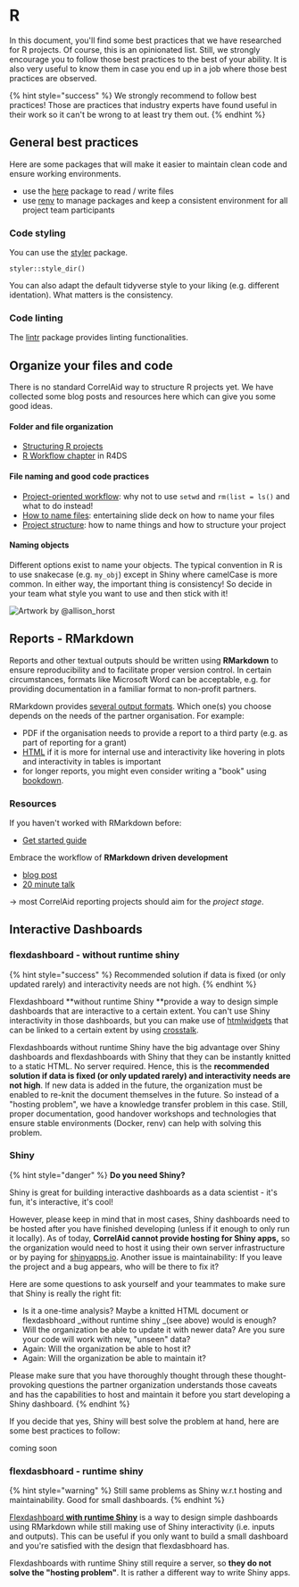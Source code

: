 # R

In this document, you'll find some best practices that we have researched for R projects. Of course, this is an opinionated list. Still, we strongly encourage you to follow those best practices to the best of your ability. It is also very useful to know them in case you end up in a job where those best practices are observed.

{% hint style="success" %}
We strongly recommend to follow best practices! Those are practices that industry experts have found useful in their work so it can't be wrong to at least try them out.
{% endhint %}

## General best practices

Here are some packages that will make it easier to maintain clean code and ensure working environments.

* use the [here](https://github.com/r-lib/here) package to read / write files
* use [renv](https://github.com/rstudio/renv) to manage packages and keep a consistent environment for all project team participants

### **Code styling**

You can use the [styler](https://styler.r-lib.org/) package.

```
styler::style_dir()
```

You can also adapt the default tidyverse style to your liking (e.g. different identation). What matters is the consistency.

### **Code linting**

The [lintr](https://github.com/r-lib/lintr) package provides linting functionalities.



## Organize your files and code

There is no standard CorrelAid way to structure R projects yet. We have collected some blog posts and resources here which can give you some good ideas.

#### Folder and file organization

* [Structuring R projects](https://chrisvoncsefalvay.com/2018/08/09/structuring-r-projects/)
* [R Workflow chapter](https://r4ds.had.co.nz/workflow-projects.html) in R4DS

#### File naming and good code practices

* [Project-oriented workflow](https://tidyverse.org/blog/2017/12/workflow-vs-script): why not to use `setwd` and `rm(list = ls()` and what to do instead!
* [How to name files](http://www2.stat.duke.edu/\~rcs46/lectures\_2015/01-markdown-git/slides/naming-slides/naming-slides.pdf): entertaining slide deck on how to name your files
* [Project structure](http://slides.djnavarro.net/project-structure#1): how to name things and how to structure your project

#### Naming objects

Different options exist to name your objects. The typical convention in R is to use snakecase (e.g. `my_obj`) except in Shiny where camelCase is more common. In either way, the important thing is consistency! So decide in your team what style you want to use and then stick with it!

![Artwork by @allison\_horst](https://raw.githubusercontent.com/allisonhorst/stats-illustrations/master/other-stats-artwork/coding\_cases.png)

## **Reports - RMarkdown**

Reports and other textual outputs should be written using **RMarkdown** to ensure reproducibility and to facilitate proper version control. In certain circumstances, formats like Microsoft Word can be acceptable, e.g. for providing documentation in a familiar format to non-profit partners.

RMarkdown provides [several output formats](https://rmarkdown.rstudio.com/lesson-9.html). Which one(s) you choose depends on the needs of the partner organisation. For example:

* PDF if the organisation needs to provide a report to a third party (e.g. as part of reporting for a grant)
* [HTML](https://bookdown.org/yihui/rmarkdown/html-document.html) if it is more for internal use and interactivity like hovering in plots and interactivity in tables is important
* for longer reports, you might even consider writing a "book" using [bookdown](https://bookdown.org).

### Resources

If you haven't worked with RMarkdown before:

* [Get started guide](https://rmarkdown.rstudio.com/lesson-1.html)

Embrace the workflow of **RMarkdown driven development**

* [blog post](https://emilyriederer.netlify.app/post/rmarkdown-driven-development/)
* [20 minute talk](https://rstudio.com/resources/rstudioconf-2020/rmarkdown-driven-development/)

\-> most CorrelAid reporting projects should aim for the _project stage_.

## Interactive Dashboards

### flexdashboard - without runtime shiny

{% hint style="success" %}
Recommended solution if data is fixed (or only updated rarely) and interactivity needs are not high.
{% endhint %}

Flexdashboard \*\*without runtime Shiny \*\*provide a way to design simple dashboards that are interactive to a certain extent. You can't use Shiny interactivity in those dashboards, but you can make use of [htmlwidgets](https://www.htmlwidgets.org) that can be linked to a certain extent by using [crosstalk](https://rstudio.github.io/crosstalk/).

Flexdashboards without runtime Shiny have the big advantage over Shiny dashboards and flexdashboards with Shiny that they can be instantly knitted to a static HTML. No server required. Hence, this is the **recommended solution if data is fixed (or only updated rarely) and interactivity needs are not high**. If new data is added in the future, the organization must be enabled to re-knit the document themselves in the future. So instead of a "hosting problem", we have a knowledge transfer problem in this case. Still, proper documentation, good handover workshops and technologies that ensure stable environments (Docker, renv) can help with solving this problem.

### Shiny

{% hint style="danger" %}
**Do you need Shiny?**

Shiny is great for building interactive dashboards as a data scientist - it's fun, it's interactive, it's cool!

However, please keep in mind that in most cases, Shiny dashboards need to be hosted after you have finished developing (unless if it enough to only run it locally). As of today, **CorrelAid cannot provide hosting for Shiny apps,** so the organization would need to host it using their own server infrastructure or by paying for [shinyapps.io](https://shinyapps.io). Another issue is maintainability: If you leave the project and a bug appears, who will be there to fix it?

Here are some questions to ask yourself and your teammates to make sure that Shiny is really the right fit:

* Is it a one-time analysis? Maybe a knitted HTML document or flexdasbhoard \_without runtime shiny \_(see above) would is enough?
* Will the organization be able to update it with newer data? Are you sure your code will work with new, "unseen" data?
* Again: Will the organization be able to host it?
* Again: Will the organization be able to maintain it?

Please make sure that you have thoroughly thought through these thought-provoking questions the partner organization understands those caveats and has the capabilities to host and maintain it before you start developing a Shiny dashboard.
{% endhint %}

If you decide that yes, Shiny will best solve the problem at hand, here are some best practices to follow:

coming soon

### flexdasbhoard - runtime shiny

{% hint style="warning" %}
Still same problems as Shiny w.r.t hosting and maintainability. Good for small dashboards.
{% endhint %}

[Flexdashboard **with runtime Shiny**](https://rmarkdown.rstudio.com/flexdashboard/shiny.html) is a way to design simple dashboards using RMarkdown while still making use of Shiny interactivity (i.e. inputs and outputs). This can be useful if you only want to build a small dashboard and you're satisfied with the design that flexdasbhoard has.

Flexdashboards with runtime Shiny still require a server, so **they do not solve the "hosting problem"**. It is rather a different way to write Shiny apps.

###
